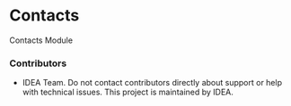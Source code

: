 # Contacts

Contacts Module

### Contributors
- IDEA Team.
Do not contact contributors directly about support or help with technical issues.
This project is maintained by IDEA.

